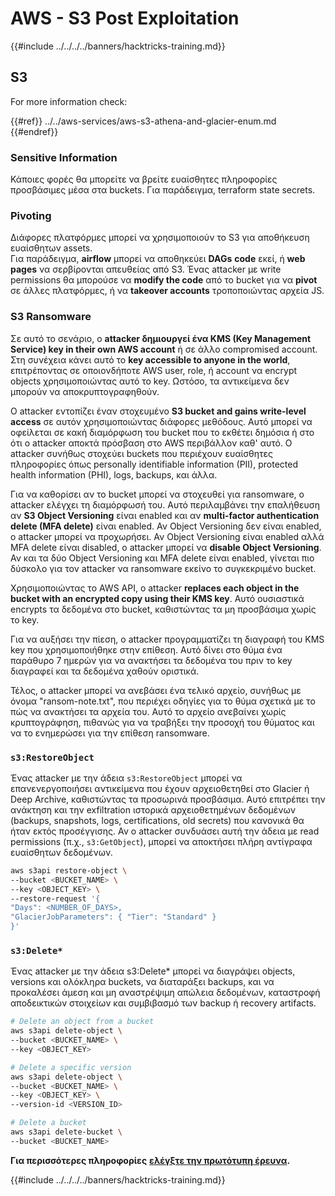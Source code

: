# AWS - S3 Post Exploitation

{{#include ../../../../banners/hacktricks-training.md}}

## S3

For more information check:

{{#ref}}
../../aws-services/aws-s3-athena-and-glacier-enum.md
{{#endref}}

### Sensitive Information

Κάποιες φορές θα μπορείτε να βρείτε ευαίσθητες πληροφορίες προσβάσιμες μέσα στα buckets. Για παράδειγμα, terraform state secrets.

### Pivoting

Διάφορες πλατφόρμες μπορεί να χρησιμοποιούν το S3 για αποθήκευση ευαίσθητων assets.\
Για παράδειγμα, **airflow** μπορεί να αποθηκεύει **DAGs** **code** εκεί, ή **web pages** να σερβίρονται απευθείας από S3. Ένας attacker με write permissions θα μπορούσε να **modify the code** από το bucket για να **pivot** σε άλλες πλατφόρμες, ή να **takeover accounts** τροποποιώντας αρχεία JS.

### S3 Ransomware

Σε αυτό το σενάριο, ο **attacker δημιουργεί ένα KMS (Key Management Service) key in their own AWS account** ή σε άλλο compromised account. Στη συνέχεια κάνει αυτό το **key accessible to anyone in the world**, επιτρέποντας σε οποιονδήποτε AWS user, role, ή account να encrypt objects χρησιμοποιώντας αυτό το key. Ωστόσο, τα αντικείμενα δεν μπορούν να αποκρυπτογραφηθούν.

Ο attacker εντοπίζει έναν στοχευμένο **S3 bucket and gains write-level access** σε αυτόν χρησιμοποιώντας διάφορες μεθόδους. Αυτό μπορεί να οφείλεται σε κακή διαμόρφωση του bucket που το εκθέτει δημόσια ή στο ότι ο attacker αποκτά πρόσβαση στο AWS περιβάλλον καθ' αυτό. Ο attacker συνήθως στοχεύει buckets που περιέχουν ευαίσθητες πληροφορίες όπως personally identifiable information (PII), protected health information (PHI), logs, backups, και άλλα.

Για να καθορίσει αν το bucket μπορεί να στοχευθεί για ransomware, ο attacker ελέγχει τη διαμόρφωσή του. Αυτό περιλαμβάνει την επαλήθευση αν **S3 Object Versioning** είναι enabled και αν **multi-factor authentication delete (MFA delete)** είναι enabled. Αν Object Versioning δεν είναι enabled, ο attacker μπορεί να προχωρήσει. Αν Object Versioning είναι enabled αλλά MFA delete είναι disabled, ο attacker μπορεί να **disable Object Versioning**. Αν και τα δύο Object Versioning και MFA delete είναι enabled, γίνεται πιο δύσκολο για τον attacker να ransomware εκείνο το συγκεκριμένο bucket.

Χρησιμοποιώντας το AWS API, ο attacker **replaces each object in the bucket with an encrypted copy using their KMS key**. Αυτό ουσιαστικά encrypts τα δεδομένα στο bucket, καθιστώντας τα μη προσβάσιμα χωρίς το key.

Για να αυξήσει την πίεση, ο attacker προγραμματίζει τη διαγραφή του KMS key που χρησιμοποιήθηκε στην επίθεση. Αυτό δίνει στο θύμα ένα παράθυρο 7 ημερών για να ανακτήσει τα δεδομένα του πριν το key διαγραφεί και τα δεδομένα χαθούν οριστικά.

Τέλος, ο attacker μπορεί να ανεβάσει ένα τελικό αρχείο, συνήθως με όνομα "ransom-note.txt", που περιέχει οδηγίες για το θύμα σχετικά με το πώς να ανακτήσει τα αρχεία του. Αυτό το αρχείο ανεβαίνει χωρίς κρυπτογράφηση, πιθανώς για να τραβήξει την προσοχή του θύματος και να το ενημερώσει για την επίθεση ransomware.

### `s3:RestoreObject`

Ένας attacker με την άδεια `s3:RestoreObject` μπορεί να επανενεργοποιήσει αντικείμενα που έχουν αρχειοθετηθεί στο Glacier ή Deep Archive, καθιστώντας τα προσωρινά προσβάσιμα. Αυτό επιτρέπει την ανάκτηση και την exfiltration ιστορικά αρχειοθετημένων δεδομένων (backups, snapshots, logs, certifications, old secrets) που κανονικά θα ήταν εκτός προσέγγισης. Αν ο attacker συνδυάσει αυτή την άδεια με read permissions (π.χ., `s3:GetObject`), μπορεί να αποκτήσει πλήρη αντίγραφα ευαίσθητων δεδομένων.
```bash
aws s3api restore-object \
--bucket <BUCKET_NAME> \
--key <OBJECT_KEY> \
--restore-request '{
"Days": <NUMBER_OF_DAYS>,
"GlacierJobParameters": { "Tier": "Standard" }
}'
```
### `s3:Delete*`

Ένας attacker με την άδεια s3:Delete* μπορεί να διαγράψει objects, versions και ολόκληρα buckets, να διαταράξει backups, και να προκαλέσει άμεση και μη αναστρέψιμη απώλεια δεδομένων, καταστροφή αποδεικτικών στοιχείων και συμβιβασμό των backup ή recovery artifacts.
```bash
# Delete an object from a bucket
aws s3api delete-object \
--bucket <BUCKET_NAME> \
--key <OBJECT_KEY>

# Delete a specific version
aws s3api delete-object \
--bucket <BUCKET_NAME> \
--key <OBJECT_KEY> \
--version-id <VERSION_ID>

# Delete a bucket
aws s3api delete-bucket \
--bucket <BUCKET_NAME>
```
**Για περισσότερες πληροφορίες** [**ελέγξτε την πρωτότυπη έρευνα**](https://rhinosecuritylabs.com/aws/s3-ransomware-part-1-attack-vector/)**.**

{{#include ../../../../banners/hacktricks-training.md}}
